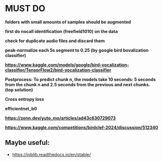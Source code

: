# MUST DO

**folders with small amounts of samples should be augmented**

**first do nocall identification (freefield1010) on the data**

**check for duplicate audio files and discard them**

**peak-normalize each 5s segment to 0.25 (by google bird bovalization classifier)**

**https://www.kaggle.com/models/google/bird-vocalization-classifier/TensorFlow2/bird-vocalization-classifier**

**Postprocess: To predict chunk n, the models take 10 seconds: 5 seconds from the chunk n and 2.5 seconds from the previous and next chunks. (top solution)**

**Cross entropy loss**

**efficientnet_b0**

**https://zenn.dev/yuto_mo/articles/ad43c630729073**

**https://www.kaggle.com/competitions/birdclef-2024/discussion/512340**



## Maybe useful:
 - https://joblib.readthedocs.io/en/stable/
